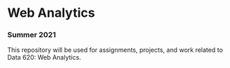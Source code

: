 # Web Analytics
### Summer 2021

This repository will be used for assignments, projects, and work related to Data 620: Web Analytics.
